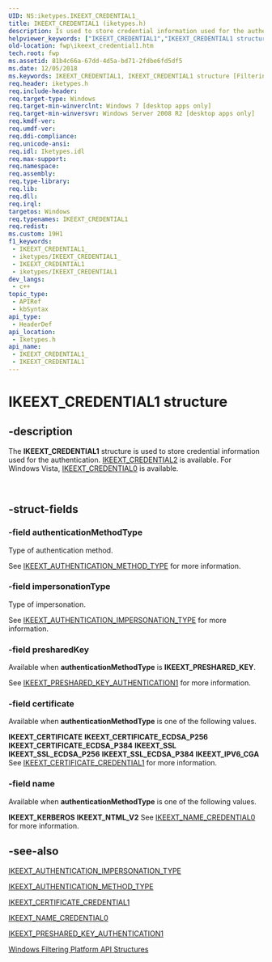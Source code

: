 ```yaml
---
UID: NS:iketypes.IKEEXT_CREDENTIAL1_
title: IKEEXT_CREDENTIAL1 (iketypes.h)
description: Is used to store credential information used for the authentication.
helpviewer_keywords: ["IKEEXT_CREDENTIAL1","IKEEXT_CREDENTIAL1 structure [Filtering]","fwp.ikeext_credential1","iketypes/IKEEXT_CREDENTIALS1"]
old-location: fwp\ikeext_credential1.htm
tech.root: fwp
ms.assetid: 81b4c66a-67dd-4d5a-bd71-2fdbe6fd5df5
ms.date: 12/05/2018
ms.keywords: IKEEXT_CREDENTIAL1, IKEEXT_CREDENTIAL1 structure [Filtering], fwp.ikeext_credential1, iketypes/IKEEXT_CREDENTIALS1
req.header: iketypes.h
req.include-header: 
req.target-type: Windows
req.target-min-winverclnt: Windows 7 [desktop apps only]
req.target-min-winversvr: Windows Server 2008 R2 [desktop apps only]
req.kmdf-ver: 
req.umdf-ver: 
req.ddi-compliance: 
req.unicode-ansi: 
req.idl: Iketypes.idl
req.max-support: 
req.namespace: 
req.assembly: 
req.type-library: 
req.lib: 
req.dll: 
req.irql: 
targetos: Windows
req.typenames: IKEEXT_CREDENTIAL1
req.redist: 
ms.custom: 19H1
f1_keywords:
 - IKEEXT_CREDENTIAL1_
 - iketypes/IKEEXT_CREDENTIAL1_
 - IKEEXT_CREDENTIAL1
 - iketypes/IKEEXT_CREDENTIAL1
dev_langs:
 - c++
topic_type:
 - APIRef
 - kbSyntax
api_type:
 - HeaderDef
api_location:
 - Iketypes.h
api_name:
 - IKEEXT_CREDENTIAL1_
 - IKEEXT_CREDENTIAL1
---
```


# IKEEXT_CREDENTIAL1 structure


## -description

The <b>IKEEXT_CREDENTIAL1</b> structure is  used to store credential information used for the authentication.
[IKEEXT_CREDENTIAL2](/windows/desktop/api/iketypes/ns-iketypes-ikeext_credential2) is available. For Windows Vista, [IKEEXT_CREDENTIAL0](/windows/desktop/api/iketypes/ns-iketypes-ikeext_credential0) is available.</div><div> </div>

## -struct-fields

### -field authenticationMethodType

Type of authentication method.

See <a href="/windows/win32/api/iketypes/ne-iketypes-ikeext_authentication_method_type">IKEEXT_AUTHENTICATION_METHOD_TYPE</a> for more information.

### -field impersonationType

Type of impersonation.

See <a href="/windows/win32/api/iketypes/ne-iketypes-ikeext_authentication_impersonation_type">IKEEXT_AUTHENTICATION_IMPERSONATION_TYPE</a> for more information.

### -field presharedKey

Available when <b>authenticationMethodType</b> is <b>IKEEXT_PRESHARED_KEY</b>.

See <a href="/windows/win32/api/iketypes/ns-iketypes-ikeext_preshared_key_authentication1">IKEEXT_PRESHARED_KEY_AUTHENTICATION1</a> for more information.

### -field certificate

Available when <b>authenticationMethodType</b> is one of the following values.

<b>IKEEXT_CERTIFICATE</b>
<b>IKEEXT_CERTIFICATE_ECDSA_P256</b>
<b>IKEEXT_CERTIFICATE_ECDSA_P384</b>
<b>IKEEXT_SSL</b>
<b>IKEEXT_SSL_ECDSA_P256</b>
<b>IKEEXT_SSL_ECDSA_P384</b>
<b>IKEEXT_IPV6_CGA</b>
See [IKEEXT_CERTIFICATE_CREDENTIAL1](/windows/desktop/api/iketypes/ns-iketypes-ikeext_certificate_credential1) for more information.

### -field name

Available when <b>authenticationMethodType</b> is one of the following values.

<b>IKEEXT_KERBEROS</b>
<b>IKEEXT_NTML_V2</b>
See [IKEEXT_NAME_CREDENTIAL0](/windows/desktop/api/iketypes/ns-iketypes-ikeext_name_credential0) for more information.

## -see-also

<a href="/windows/win32/api/iketypes/ne-iketypes-ikeext_authentication_impersonation_type">IKEEXT_AUTHENTICATION_IMPERSONATION_TYPE</a>



<a href="/windows/win32/api/iketypes/ne-iketypes-ikeext_authentication_method_type">IKEEXT_AUTHENTICATION_METHOD_TYPE</a>



[IKEEXT_CERTIFICATE_CREDENTIAL1](/windows/desktop/api/iketypes/ns-iketypes-ikeext_certificate_credential1)



[IKEEXT_NAME_CREDENTIAL0](/windows/desktop/api/iketypes/ns-iketypes-ikeext_name_credential0)



<a href="/windows/win32/api/iketypes/ns-iketypes-ikeext_preshared_key_authentication1">IKEEXT_PRESHARED_KEY_AUTHENTICATION1</a>



<a href="/windows/desktop/FWP/fwp-structs">Windows Filtering Platform  API Structures</a>

